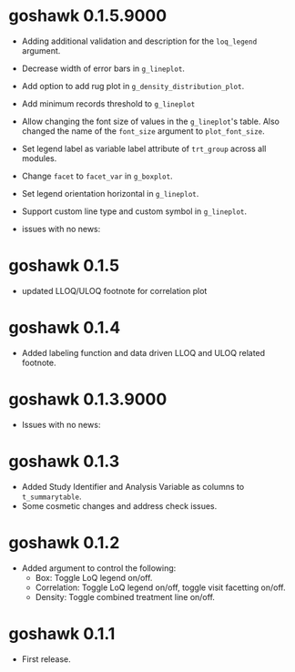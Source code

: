 # goshawk 0.1.5.9000

* Adding additional validation and description for the `loq_legend` argument.
* Decrease width of error bars in `g_lineplot`.
* Add option to add rug plot in `g_density_distribution_plot`.
* Add minimum records threshold to `g_lineplot`
* Allow changing the font size of values in the `g_lineplot`'s table. Also changed the name of the `font_size` argument to `plot_font_size`.
* Set legend label as variable label attribute of `trt_group` across all modules.
* Change `facet` to `facet_var` in `g_boxplot`.
* Set legend orientation horizontal in `g_lineplot`.
* Support custom line type and custom symbol in `g_lineplot`.

* issues with no news:

# goshawk 0.1.5

* updated LLOQ/ULOQ footnote for correlation plot

# goshawk 0.1.4

* Added labeling function and data driven LLOQ and ULOQ related footnote.

# goshawk 0.1.3.9000

* Issues with no news:

# goshawk 0.1.3

* Added Study Identifier and Analysis Variable as columns to `t_summarytable`.
* Some cosmetic changes and address check issues.

# goshawk 0.1.2

* Added argument to control the following:
  - Box: Toggle LoQ legend on/off.
  - Correlation: Toggle LoQ legend on/off, toggle visit facetting on/off.
  - Density: Toggle combined treatment line on/off.

# goshawk 0.1.1

* First release.